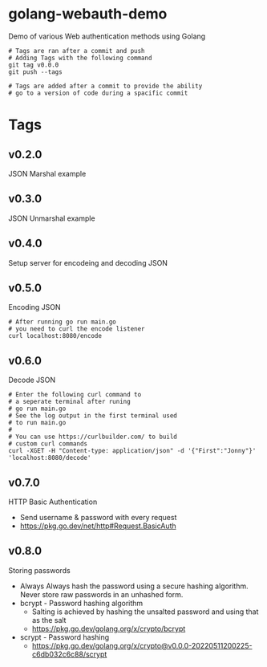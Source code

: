 # golang-webauth-demo
Demo of various Web authentication methods using Golang

```
# Tags are ran after a commit and push
# Adding Tags with the following command
git tag v0.0.0
git push --tags

# Tags are added after a commit to provide the ability 
# go to a version of code during a spacific commit
```

# Tags

## v0.2.0
JSON Marshal example

## v0.3.0
JSON Unmarshal example

## v0.4.0
Setup server for encodeing and decoding JSON

## v0.5.0
Encoding JSON
```
# After running go run main.go
# you need to curl the encode listener
curl localhost:8080/encode
```

## v0.6.0
Decode JSON
```
# Enter the following curl command to
# a seperate terminal after runing 
# go run main.go
# See the log output in the first terminal used
# to run main.go
#
# You can use https://curlbuilder.com/ to build 
# custom curl commands
curl -XGET -H "Content-type: application/json" -d '{"First":"Jonny"}' 'localhost:8080/decode'
```

## v0.7.0
HTTP Basic Authentication
  * Send username & password with every request
  * https://pkg.go.dev/net/http#Request.BasicAuth

## v0.8.0
Storing passwords
 * Always Always hash the password using a secure hashing algorithm. Never store raw passwords in an unhashed form.
  * bcrypt - Password hashing algorithm
    * Salting is achieved by hashing the unsalted password and using that as the salt
    * https://pkg.go.dev/golang.org/x/crypto/bcrypt
  * scrypt - Password hashing
    * https://pkg.go.dev/golang.org/x/crypto@v0.0.0-20220511200225-c6db032c6c88/scrypt
